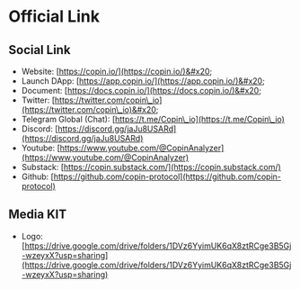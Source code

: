 # Official Link

## Social Link

* Website: [https://copin.io/](https://copin.io/)&#x20;
* Launch DApp: [https://app.copin.io/](https://app.copin.io/)&#x20;
* Document: [https://docs.copin.io/](https://docs.copin.io/)&#x20;
* Twitter: [https://twitter.com/copin\_io](https://twitter.com/copin\_io)&#x20;
* Telegram Global (Chat): [https://t.me/Copin\_io](https://t.me/Copin\_io)
* Discord: [https://discord.gg/jaJu8USARd](https://discord.gg/jaJu8USARd)
* Youtube: [https://www.youtube.com/@CopinAnalyzer](https://www.youtube.com/@CopinAnalyzer)
* Substack: [https://copin.substack.com/](https://copin.substack.com/)
* Github: [https://github.com/copin-protocol](https://github.com/copin-protocol)

## Media KIT

* Logo: [https://drive.google.com/drive/folders/1DVz6YyimUK6qX8ztRCge3B5Gj-wzeyxX?usp=sharing](https://drive.google.com/drive/folders/1DVz6YyimUK6qX8ztRCge3B5Gj-wzeyxX?usp=sharing)
